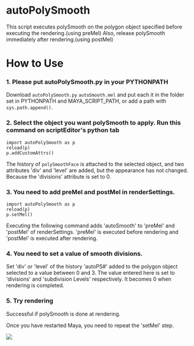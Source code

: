 # autoPolySmooth

This script executes polySmooth on the polygon object specified before executing the rendering.(using preMel)
Also, release polySmooth immediately after rendering.(using postMel)

# How to Use

### 1. Please put autoPolySmooth.py in your PYTHONPATH

Download `autoPolySmooth.py` `autoSmooth.mel` and put each it in the folder set in PYTHONPATH and MAYA_SCRIPT_PATH,
or add a path with `sys.path.append()`.


### 2. Select the object you want polySmooth to apply. Run this command on scriptEditor's python tab

```
import autoPolySmooth as p
reload(p)
p.addCustomAttrs()
```
The history of `polySmoothFace` is attached to the selected object, and two attributes 'div' and 'level' are added, but the appearance has not changed. Because the 'divisions' attribute is set to 0.


### 3. You need to add preMel and postMel in renderSettings.

```
import autoPolySmooth as p
reload(p)
p.setMel()
```
Executing the following command adds 'autoSmooth' to 'preMel' and 'postMel' of renderSettings.
'preMel' is executed before rendering and 'postMel' is executed after rendering.

### 4. You need to set a value of smooth divisions.

Set 'div' or 'level' of the history 'autoPS#' added to the polygon object selected to a value between 0 and 3. The value entered here is set to 'divisions' and 'subdivision Levels' respectively. It becomes 0 when rendering is completed.

### 5. Try rendering

Successful if polySmooth is done at rendering.

Once you have restarted Maya, you need to repeat the 'setMel' step.

[![](https://img.youtube.com/vi/WEPSfjKdDUc/0.jpg)](https://www.youtube.com/watch?v=WEPSfjKdDUc)
